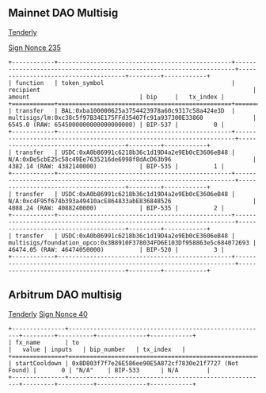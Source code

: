 
## Mainnet DAO Multisig
[Tenderly](https://dashboard.tenderly.co/public/safe/safe-apps/simulator/35782de8-25bd-43a2-8ca1-be8fcf5edd68)

[Sign Nonce 235](https://app.safe.global/transactions/queue?safe=eth:0x10A19e7eE7d7F8a52822f6817de8ea18204F2e4f)

```
+------------+-------------------------------------------------+----------------------------------------------------------------------+--------------------------------------+---------+------------+
| function   | token_symbol                                    | recipient                                                            | amount                               | bip     |   tx_index |
+============+=================================================+======================================================================+======================================+=========+============+
| transfer   | BAL:0xba100000625a3754423978a60c9317c58a424e3D  | multisigs/lm:0xc38c5f97B34E175FFd35407fc91a937300E33860              | 6545.0 (RAW: 6545000000000000000000) | BIP-537 |          0 |
+------------+-------------------------------------------------+----------------------------------------------------------------------+--------------------------------------+---------+------------+
| transfer   | USDC:0xA0b86991c6218b36c1d19D4a2e9Eb0cE3606eB48 | N/A:0xDe5cbE25c58c49Ee7635216de6998f8dAcD63b96                       | 4382.14 (RAW: 4382140000)            | BIP-535 |          1 |
+------------+-------------------------------------------------+----------------------------------------------------------------------+--------------------------------------+---------+------------+
| transfer   | USDC:0xA0b86991c6218b36c1d19D4a2e9Eb0cE3606eB48 | N/A:0xc4F95f674b393a49410acE864833abE836848526                       | 4088.24 (RAW: 4088240000)            | BIP-535 |          2 |
+------------+-------------------------------------------------+----------------------------------------------------------------------+--------------------------------------+---------+------------+
| transfer   | USDC:0xA0b86991c6218b36c1d19D4a2e9Eb0cE3606eB48 | multisigs/foundation_opco:0x3B8910F378034FD6E103Df958863e5c684072693 | 46474.05 (RAW: 46474050000)          | BIP-520 |          3 |
+------------+-------------------------------------------------+----------------------------------------------------------------------+--------------------------------------+---------+------------+
```
## Arbitrum DAO multisig
[Tenderly](https://app.safe.global/transactions/tx?id=multisig_0xaF23DC5983230E9eEAf93280e312e57539D098D0_0x7ad679d72be8dc7bd9d9bbb3a64d6e17d86170ddd80ab8e154bba4ec15465f3e&safe=arb1:0xaF23DC5983230E9eEAf93280e312e57539D098D0)
[Sign Nonce 40](https://app.safe.global/transactions/queue?safe=arb1:0xaF23DC5983230E9eEAf93280e312e57539D098D0)
```
+---------------+--------------------------------------------------------+---------+----------+--------------+------------+
| fx_name       | to                                                     |   value | inputs   | bip_number   | tx_index   |
+===============+========================================================+=========+==========+==============+============+
| startCooldown | 0x8D803f7f7e26E586ee90E5A872cf7830e21f7727 (Not Found) |       0 | "N/A"    | BIP-533      | N/A        |
+---------------+--------------------------------------------------------+---------+----------+--------------+------------+
```
